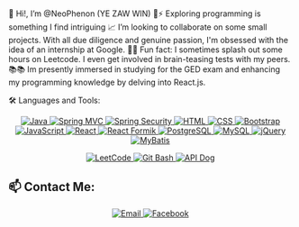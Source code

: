 👋 Hi!, I’m @NeoPhenon (YE ZAW WIN)
🌟⚡ Exploring programming is something I find intriguing
📈 I’m looking to collaborate on some small projects. With all due diligence and genuine passion, I'm obsessed with the idea of an internship at Google.
🧠🧠 Fun fact: I sometimes splash out some hours on Leetcode. I even get involved in brain-teasing tests with my peers.
📚📚 Im presently immersed in studying for the GED exam and enhancing my programming knowledge by delving into React.js. 

🛠️ Languages and Tools:
<p align="center">
  <a href="https://www.java.com/" target="_blank">
    <img src="https://img.shields.io/badge/Java-007396?style=for-the-badge&logo=java&logoColor=white" alt="Java"/>
  </a>
  <a href="https://spring.io/projects/spring-framework" target="_blank">
    <img src="https://img.shields.io/badge/Spring%20MVC-6DB33F?style=for-the-badge&logo=spring&logoColor=white" alt="Spring MVC"/>
  </a>
  <a href="https://spring.io/projects/spring-security" target="_blank">
    <img src="https://img.shields.io/badge/Spring%20Security-6DB33F?style=for-the-badge&logo=spring-security&logoColor=white" alt="Spring Security"/>
  </a>
  <a href="https://developer.mozilla.org/en-US/docs/Web/HTML" target="_blank">
    <img src="https://img.shields.io/badge/HTML-E34F26?style=for-the-badge&logo=html5&logoColor=white" alt="HTML"/>
  </a>
  <a href="https://developer.mozilla.org/en-US/docs/Web/CSS" target="_blank">
    <img src="https://img.shields.io/badge/CSS-1572B6?style=for-the-badge&logo=css3&logoColor=white" alt="CSS"/>
  </a>
  <a href="https://getbootstrap.com/" target="_blank">
    <img src="https://img.shields.io/badge/Bootstrap-7952B3?style=for-the-badge&logo=bootstrap&logoColor=white" alt="Bootstrap"/>
  </a>
  <a href="https://developer.mozilla.org/en-US/docs/Web/JavaScript" target="_blank">
    <img src="https://img.shields.io/badge/JavaScript-F7DF1E?style=for-the-badge&logo=javascript&logoColor=black" alt="JavaScript"/>
  </a>
  <a href="https://reactjs.org/" target="_blank">
    <img src="https://img.shields.io/badge/React-61DAFB?style=for-the-badge&logo=react&logoColor=black" alt="React"/>
  </a>
  <a href="https://formik.org/" target="_blank">
    <img src="https://img.shields.io/badge/React%20Formik-FF4154?style=for-the-badge&logo=formik&logoColor=white" alt="React Formik"/>
  </a>
  <a href="https://www.postgresql.org/" target="_blank">
    <img src="https://img.shields.io/badge/PostgreSQL-336791?style=for-the-badge&logo=postgresql&logoColor=white" alt="PostgreSQL"/>
  </a>
  <a href="https://www.mysql.com/" target="_blank">
    <img src="https://img.shields.io/badge/MySQL-4479A1?style=for-the-badge&logo=mysql&logoColor=white" alt="MySQL"/>
  </a>
  <a href="https://jquery.com/" target="_blank">
    <img src="https://img.shields.io/badge/jQuery-0769AD?style=for-the-badge&logo=jquery&logoColor=white" alt="jQuery"/>
  </a>
  <a href="https://mybatis.org/" target="_blank">
    <img src="https://img.shields.io/badge/MyBatis-000000?style=for-the-badge&logo=mybatis&logoColor=white" alt="MyBatis"/>
  </a>
      </section>
   </article>
</p>

<section>
  <p align="center">
  <a href="https://leetcode.com/u/NeoPhenonmanon/" target="_blank" aria-label = "leetCodeImg">
    <img src="https://img.shields.io/badge/LeetCode-FFA116?style=for-the-badge&logo=leetcode&logoColor=black" alt="LeetCode"/>
  </a>
   <a href="https://gitforwindows.org/" target="_blank">
    <img src="https://img.shields.io/badge/Git%20Bash-4F4F4F?style=for-the-badge&logo=git&logoColor=white" alt="Git Bash"/>
  </a>
  <a href="https://apidog.com/" target="_blank">
    <img src="https://img.shields.io/badge/API%20Dog-0D47A1?style=for-the-badge&logo=api&logoColor=white" alt="API Dog"/>
  </a>
</p>
</section>

## 📫 Contact Me:
<p align = "center">
 <a href="mailto:winzawyair@gmail.com" target="_blank">
    <img src="https://img.shields.io/badge/Email-D14836?style=for-the-badge&logo=gmail&logoColor=white" alt="Email"/>
  </a>
  <a href="https://web.facebook.com/ye.z.win.56614/" target="_blank">
    <img src="https://img.shields.io/badge/Facebook-1877F2?style=for-the-badge&logo=facebook&logoColor=white" alt="Facebook"/>
  </a>
</p>
<!---
NeoPhenon/NeoPhenon is a ✨ special ✨ repository because its `README.md` (this file) appears on your GitHub profile.
You can click the Preview link to take a look at your changes.
--->
